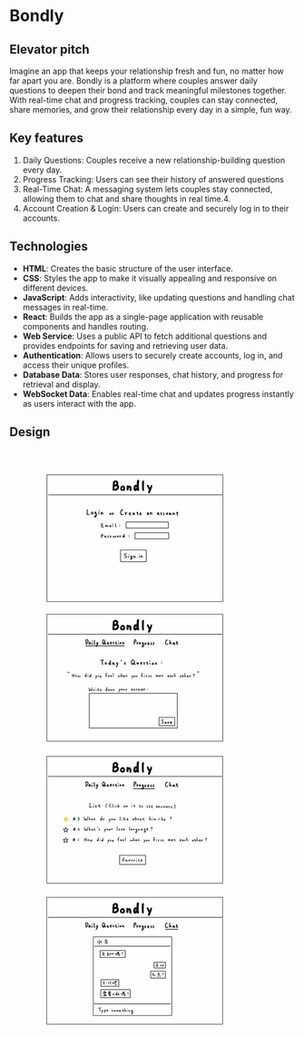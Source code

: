 # Bondly

## Elevator pitch
Imagine an app that keeps your relationship fresh and fun, no matter how far apart you are. Bondly is a platform where couples answer daily questions to deepen their bond and track meaningful milestones together. With real-time chat and progress tracking, couples can stay connected, share memories, and grow their relationship every day in a simple, fun way.

## Key features
1. Daily Questions: Couples receive a new relationship-building question every day.
2. Progress Tracking: Users can see their history of answered questions
3. Real-Time Chat: A messaging system lets couples stay connected, allowing them to chat and share thoughts in real time.4.
4. Account Creation & Login: Users can create and securely log in to their accounts.
   
## Technologies
- **HTML**: Creates the basic structure of the user interface.
- **CSS**: Styles the app to make it visually appealing and responsive on different devices.
- **JavaScript**: Adds interactivity, like updating questions and handling chat messages in real-time.
- **React**: Builds the app as a single-page application with reusable components and handles routing.
- **Web Service**: Uses a public API to fetch additional questions and provides endpoints for saving and retrieving user data.
- **Authentication**: Allows users to securely create accounts, log in, and access their unique profiles.
- **Database Data**: Stores user responses, chat history, and progress for retrieval and display.
- **WebSocket Data**: Enables real-time chat and updates progress instantly as users interact with the app.

## Design
![ ](https://github.com/cy928/startup/blob/main/design.jpg?raw=true)

